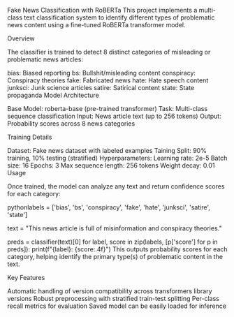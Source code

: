 Fake News Classification with RoBERTa
This project implements a multi-class text classification system to identify different types of problematic news content using a fine-tuned RoBERTa transformer model.

Overview

The classifier is trained to detect 8 distinct categories of misleading or problematic news articles:

bias: Biased reporting
bs: Bullshit/misleading content
conspiracy: Conspiracy theories
fake: Fabricated news
hate: Hate speech content
junksci: Junk science articles
satire: Satirical content
state: State propaganda
Model Architecture

Base Model: roberta-base (pre-trained transformer) Task: Multi-class sequence classification Input: News article text (up to 256 tokens) Output: Probability scores across 8 news categories

Training Details

Dataset: Fake news dataset with labeled examples
Taining Split: 90% training, 10% testing (stratified)
Hyperparameters:
Learning rate: 2e-5
Batch size: 16
Epochs: 3
Max sequence length: 256 tokens
Weight decay: 0.01
Usage

Once trained, the model can analyze any text and return confidence scores for each category:

pythonlabels = ['bias', 'bs', 'conspiracy', 'fake', 'hate', 'junksci', 'satire', 'state']

text = "This news article is full of misinformation and conspiracy theories."

preds = classifier(text)[0]
for label, score in zip(labels, [p['score'] for p in preds]):
    print(f"{label}: {score:.4f}")
This outputs probability scores for each category, helping identify the primary type(s) of problematic content in the text.

Key Features

Automatic handling of version compatibility across transformers
library versions
Robust preprocessing with stratified train-test splitting
Per-class recall metrics for evaluation
Saved model can be easily loaded for inference
